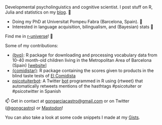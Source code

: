 Developmental psycholinguistics and cognitive scientist. I post stuff on R, Julia and statistics on my [blog](https://gongcastro.github.io/post/). :orange_book:

* Doing my PhD at Universitat Pompeu Fabra (Barcelona, Spain). :office:
* Interested in language acquisition, bilingualism, and (Bayesian) stats :speech_balloon:

Find me in [r-universe](https://ropenspain.r-universe.dev/comidistar)! 🚀

Some of my contributions:

* [{bvq}](https://github.com/gongcastro/bvqdev): R package for downloading and processing vocabulary data from 10-40 month-old children living in the Metropolitan Area of Barcelona (Spain) [[website](https://gongcastro.github.io/bvq/)]
* [{comidistar}](https://github.com/gongcastro/comidistar): R package containing the scores given to products in the blind taste tests of [El Comidista](https://elcomidista.elpais.com/)
* [psicotuiterbot](https://github.com/gongcastro/psicotuiterbot): A Twitter [bot](https://twitter.com/psicotuiterbot) programmed in R using {rtweet} that automatically retweets mentions of the hasthtags #psicotuiter or #psicotwitter in Spanish
 
:mailbox: Get in contact at [gongarciacastro@gmail.com](mailto:gongarciacastro@gmail.com) or on Twitter ([@gongcastro](https://twitter.com/gongcastro)) or <a rel="me" href="https://fediscience.org/@gongcastro">Mastodon</a>!

You can also take a look at some code snippets I made at my [Gists](https://gist.github.com/gongcastro).

